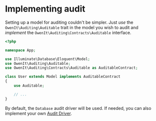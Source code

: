 # Implementing audit

Setting up a model for auditing couldn't be simpler.
Just _use_ the `OwenIt\Auditing\Auditable` trait in the model you wish to audit and _implement_ the `OwenIt\Auditing\Contracts\Auditable` interface.

```php
<?php

namespace App;

use Illuminate\Database\Eloquent\Model;
use OwenIt\Auditing\Auditable;
use OwenIt\Auditing\Contracts\Auditable as AuditableContract;

class User extends Model implements AuditableContract
{
    use Auditable;

    // ...
}
```

By default, the `Database` audit driver will be used.
If needed, you can also implement your own [Audit Driver](/docs/{{version}}/audit-drivers).
